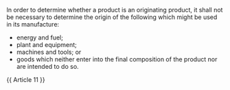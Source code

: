 
In order to determine whether a product is an originating product, it shall not be necessary to determine the origin of the following which might be used in its manufacture:
- energy and fuel;
- plant and equipment;
- machines and tools; or 
- goods which neither enter into the final composition of the product nor are intended to do so.

{{ Article 11 }}
